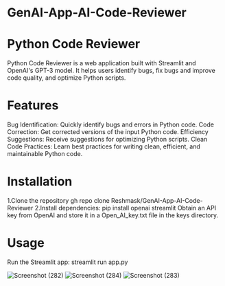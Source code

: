 # GenAI-App-AI-Code-Reviewer
# Python Code Reviewer
Python Code Reviewer is a web application built with Streamlit and OpenAI's GPT-3 model. It helps users identify bugs, fix bugs and improve code quality, and optimize Python scripts.
# Features
Bug Identification: Quickly identify bugs and errors in Python code.
Code Correction: Get corrected versions of the input Python code.
Efficiency Suggestions: Receive suggestions for optimizing Python scripts.
Clean Code Practices: Learn best practices for writing clean, efficient, and maintainable Python code.
# Installation
1.Clone the repository
gh repo clone Reshmask/GenAI-App-AI-Code-Reviewer
2.Install dependencies:
pip install openai streamlit
Obtain an API key from OpenAI and store it in a Open_AI_key.txt file in the keys directory.
# Usage
Run the Streamlit app:
streamlit run app.py

![Screenshot (282)](https://github.com/Reshmashaik6521/GenAI-App-AI-Code-Reviewer/assets/129650604/ab1db7cf-e3dd-4c2b-82a2-012017d876ec)
![Screenshot (284)](https://github.com/Reshmashaik6521/GenAI-App-AI-Code-Reviewer/assets/129650604/4052f777-913e-4654-a92e-6f775fe3cfbf)
![Screenshot (283)](https://github.com/Reshmashaik6521/GenAI-App-AI-Code-Reviewer/assets/129650604/689f9378-70bc-4642-b3ac-2efe2e9a3fad)

